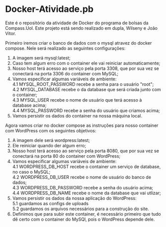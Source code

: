 # Docker-Atividade.pb
Este é o repositório da atividade de Docker do programa de bolsas da Compass.Uol. Este projeto está sendo realizado em dupla, Wilseny e João Vitor.

Primeiro iremos criar o banco de dados com o mysql atravez do docker compose. Nele será realizado as seguintes configurações:

1. A imagem será mysql:latest;
2. Caso tem algum erro com o container ele vai reiniciar automaticamente;
3. Nosso host terá acesso ao serviço pela porta 3308, que por sua vez se conectará na porta 3306 do container com MySQL;
4. Vamos especificar algumas variáveis de ambiente:  
4.1 MYSQL_ROOT_PASSWORD recebe a senha para o usuário "root";  
4.2 MYSQL_DATABASE recebe o da database que será criada junto com o container;  
4.3 MYSQL_USER recebe o nome de usuário que terá acesso à database acima;  
4.4 MYSQL_PASSWORD recebe a senha do usuário que criamos acima;  
5. Vamos persistir os dados do container na nossa máquina local.

Agora vamos criar no docker compose as instruções para nosso container com WordPress com os seguintes objetivos:

1. A imagem dele será wordpress:latest;
2. Ele reiniciar quando der algum erro;
3. Nosso host terá acesso ao serviço pela porta 8080, que por sua vez se conectará na porta 80 do container com WordPress;
4. Vamos especificar algumas variáveis de ambiente:  
4.1 WORDPRESS_DB_HOST recebe o container um serviço de database, no caso o MySQL;  
4.2 WORDPRESS_DB_USER recebe o nome de usuário do banco de dados;  
4.3 WORDPRESS_DB_PASSWORD recebe a senha do usuário acima;  
4.4 WORDPRESS_DB_NAME recebe o nome da database que vai utlizar;  
5. Vamos persistir os dados da nossa aplicação do WordPress:  
5.1 guardamos as configs de uploads  
5.2 guardamos os arquivos necessários para a construção do site.  
6. Definimos que para subir este container, é necessário primeiro que tudo dê certo com o container do MySQl, pois o WordPress depende dele.
